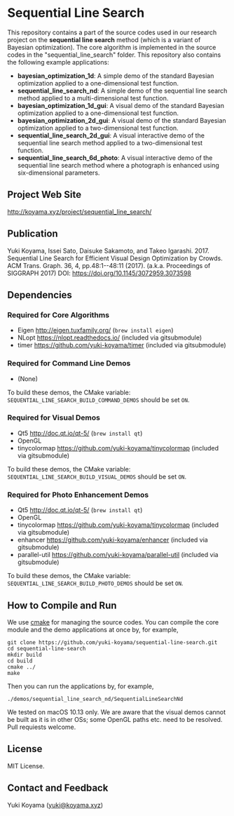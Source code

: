 # Sequential Line Search

This repository contains a part of the source codes used in our research project on the **sequential line search** method (which is a variant of Bayesian optimization). The core algorithm is implemented in the source codes in the "sequential_line_search" folder. This repository also contains the following example applications:

- **bayesian_optimization_1d**: A simple demo of the standard Bayesian optimization applied to a one-dimensional test function. 
- **sequential_line_search_nd**: A simple demo of the sequential line search method applied to a multi-dimensional test function.
- **bayesian_optimization_1d_gui**: A visual demo of the standard Bayesian optimization applied to a one-dimensional test function.
- **bayesian_optimization_2d_gui**: A visual demo of the standard Bayesian optimization applied to a two-dimensional test function.
- **sequential_line_search_2d_gui**: A visual interactive demo of the sequential line search method applied to a two-dimensional test function.
- **sequential_line_search_6d_photo**: A visual interactive demo of the sequential line search method where a photograph is enhanced using six-dimensional parameters.

## Project Web Site

<http://koyama.xyz/project/sequential_line_search/>

## Publication

Yuki Koyama, Issei Sato, Daisuke Sakamoto, and Takeo Igarashi. 2017. Sequential Line Search for Efficient Visual Design Optimization by Crowds. ACM Trans. Graph. 36, 4, pp.48:1--48:11 (2017). (a.k.a. Proceedings of SIGGRAPH 2017)
DOI: https://doi.org/10.1145/3072959.3073598

## Dependencies

### Required for Core Algorithms

- Eigen <http://eigen.tuxfamily.org/> (`brew install eigen`)
- NLopt <https://nlopt.readthedocs.io/> (included via gitsubmodule)
- timer <https://github.com/yuki-koyama/timer> (included via gitsubmodule)

### Required for Command Line Demos

- (None)

To build these demos, the CMake variable: `SEQUENTIAL_LINE_SEARCH_BUILD_COMMAND_DEMOS` should be set `ON`.

### Required for Visual Demos

- Qt5 <http://doc.qt.io/qt-5/> (`brew install qt`)
- OpenGL
- tinycolormap <https://github.com/yuki-koyama/tinycolormap> (included via gitsubmodule)

To build these demos, the CMake variable: `SEQUENTIAL_LINE_SEARCH_BUILD_VISUAL_DEMOS` should be set `ON`.

### Required for Photo Enhancement Demos

- Qt5 <http://doc.qt.io/qt-5/> (`brew install qt`)
- OpenGL
- tinycolormap <https://github.com/yuki-koyama/tinycolormap> (included via gitsubmodule)
- enhancer <https://github.com/yuki-koyama/enhancer> (included via gitsubmodule)
- parallel-util <https://github.com/yuki-koyama/parallel-util> (included via gitsubmodule)

To build these demos, the CMake variable: `SEQUENTIAL_LINE_SEARCH_BUILD_PHOTO_DEMOS` should be set `ON`.

## How to Compile and Run

We use [cmake](https://cmake.org/) for managing the source codes. You can compile the core module and the demo applications at once by, for example, 
```
git clone https://github.com/yuki-koyama/sequential-line-search.git
cd sequential-line-search
mkdir build
cd build
cmake ../
make
```
Then you can run the applications by, for example,
```
./demos/sequential_line_search_nd/SequentialLineSearchNd
```

We tested on macOS 10.13 only. We are aware that the visual demos cannot be built as it is in other OSs; some OpenGL paths etc. need to be resolved. Pull requiests welcome.

## License

MIT License.

## Contact and Feedback

Yuki Koyama (<yuki@koyama.xyz>)
